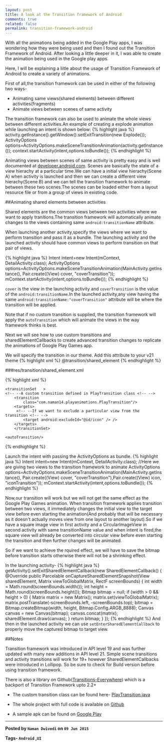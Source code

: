 ```yaml
---
layout: post
title: A look at the Transition framework of Android
comments: true
related: false
permalink: transition-framework-android
---
```

With all the animations being added in the Google Play apps, I was wondering how they were being used and then I found out the Transition Framework of Android. After looking a little deeper in it, I was able to create the animation being used in the Google play apps.

Here, I will be explaining a liitle about the usage of Transition Framework of Android to create a variety of animations.

First of all,the transition framework can be used in either of the following two ways-

* Animating same views(shared elements) between different activities(fragments)
* Animate views between scenes of same activity

The transition framework can also be used to animate the whole views  between different activities.An example of creating a explode animation while launching an intent is shown below:
{% highlight java %}
activity.getInstance().getWindow().setExitTransition(new Explode());
ActivityOptions options=ActivityOptions.makeSceneTransitionAnimation(activity.getInstance());
context.startActivity(intent,options.toBundle());
{% endhighlight %} 

Animating views between scenes of same activity is pretty easy and is well documented at [developer.android.com](http://developer.android.com/training/transitions/index.html).
Scenes are basically the state of a view hierachy at a particular time.We can have a initial view hierachy(Scene A) when activity is launched and then we can create a different view hierachy(Scene B) and we can tell the transition framework to animate between these two scenes.The scenes can be loaded either from a layout resource file or from a group of views in existing code.
                 

##Animating shared elements between activities

Shared elements are the common views between two activities where we want to apply tranitions.The transition framework will automatically animate changes to the views containing same `android:transitionName` attribute.

When launching another activity,specify the views where we want to  perform transition and pass it as a bundle. The launching activity and the launched activity should have common views to perform transition on that pair of views.

{% highlight java %}
 Intent intent=new Intent(mContext, DetailActivity.class);
 ActivityOptions options=ActivityOptions.makeSceneTransitionAnimation(MainActivity.getInstance(), Pair.create((View) cover, "coverTransition"));
mContext.startActivity(intent,options.toBundle());
{% endhighlight %}

`cover` is the view in the launching activity and `coverTransition` is the value of the `android:transitionName`.In the launched activity,any view having the same `android:transitionName:"coverTransition"` attribute will be where the transition will be applied.

Note that if no custom transition is supplied, the transition framework will apply the `autoTransition` which will animate the views in the way framework thinks is best.

Next we will see how to use custom transitions and sharedElementCallbacks to create advanced transition changes to replicate the animations of Google Play Games app.


We will specify the transition in our theme. Add this attribute to your v21 theme
{% highlight xml %}
<item name="android:windowSharedElementEnterTransition">@transition/shared_element</item>
{% endhighlight %}


###res/transition/shared_element.xml

{% highlight xml %}
<?xml version="1.0" encoding="utf-8"?>
<!-- --A set of transitions on two views performed together <!-- -->
<transitionSet
    xmlns:android="http://schemas.android.com/apk/res/android"
    android:transitionOrdering="together"
    android:duration="240">

    <transitionSet   >
    <!-- --A custom transition defined in PlayTransition class <!-- -->
        <transition
            class="com.naman14.playanimations.PlayTransition"/>
        <targets>
         <!-- --If we want to exclude a particular view from the transition <!-- -->
            <target android:excludeId="@id/icon" /> />
        </targets>
        </transitionSet>
<!-- --We have left this one upto transition Framework <!-- -->
    <autoTransition/>

</transitionSet>
{% endhighlight %}

Launch the intent with passing the ActivityOptions as bundle.
{% highlight java %}
 Intent intent=new Intent(mContext, DetailActivity.class);
 //Here we are giving two views to the transition framework to animate
 ActivityOptions options=ActivityOptions.makeSceneTransitionAnimation(MainActivity.getInstance(), Pair.create((View) cover, "coverTransition"),Pair.create((View) icon, "iconTransition"));
mContext.startActivity(intent,options.toBundle());
{% endhighlight %}

Now,our transition will work but we will not get the same effect as the Google Play Games animation. When transition framework applies transition between two views, 
it immediately changes the initial view to the target view before even starting the animation(And probably that will be necessary as it doesn't actually moves view from one layout to another layout).So if we have a square image view in first activity and a CircularImageView in second activity with same transitionName value and when intent is fired,the square view will already be converted into circular view before even starting the transition and then further changes will be animated.

So if we want to achieve the rquired effect, we will have to save the bitmap before transition starts otherwise there will not be a shrinking effect.

In the launching activity-
{% highlight java %}
 getActivity().setExitSharedElementCallback(new SharedElementCallback() {
            @Override
            public Parcelable onCaptureSharedElementSnapshot(View sharedElement, Matrix viewToGlobalMatrix, RectF screenBounds) {
                int width = Math.round(screenBounds.width());
                int height = Math.round(screenBounds.height());
                Bitmap bitmap = null;
                if (width > 0 && height > 0) {
                    Matrix matrix = new Matrix();
                    matrix.set(viewToGlobalMatrix);
                    matrix.postTranslate(-screenBounds.left, -screenBounds.top);
                    bitmap = Bitmap.createBitmap(width, height, Bitmap.Config.ARGB_8888);
                    Canvas canvas = new Canvas(bitmap);
                    canvas.concat(matrix);
                    sharedElement.draw(canvas);
                }
                return bitmap;
            }
        });
   {% endhighlight %}
And then in the launched activity we can use `setEnterSharedElementCallback` to properly move the captured bitmap to target view.

##Notes

Transition framework was introduced in API level 19 and was further updated with many new additions in API level 21. Simple scene transitions and activity transitions will work for 19+ however SharedElementCallbacks were introduced in Lollipop. So be sure to check for Build version before using transition framework.

There is also a library on Github([Transitions-Everywhere](https://github.com/andkulikov/transitions-everywhere)) which is a backport of Transition Framework upto 2.2+ 

* The custom transition class can be found here- [PlayTransition.java](https://github.com/naman14/PlayAnimations/blob/master/app/src/main/java/com/naman14/playanimations/PlayTransition.java)

* The whole project with full code is available on [Github](https://github.com/naman14/PlayAnimations)

* A sample apk can be found on [Google Play](https://play.google.com/store/apps/details?id=com.naman14.playanimations&hl=en)

--------
     
     
**Posted by `Naman Dwivedi` on `09 Jun 2015`**

**Tags-   `Android`  ,`UI`**


 




